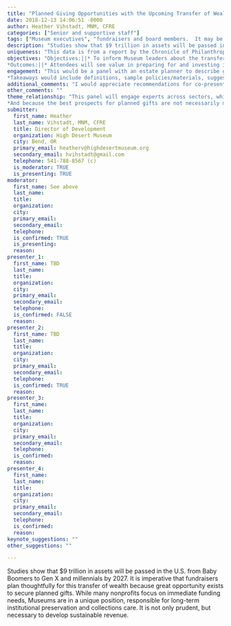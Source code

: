 ```yaml
---
title: "Planned Giving Opportunities with the Upcoming Transfer of Wealth"
date: 2018-12-13 14:06:51 -0000
author: Heather Vihstadt, MNM, CFRE
categories: ["Senior and supportive staff"]
tags: ["Museum executives", "fundraisers and board members.  It may be particularly beneficial for smaller organizations that don?t have planned giving programs." ]
description: "Studies show that $9 trillion in assets will be passed in the U.S. from Baby Boomers to Gen X and millennials by 2027.  It is imperative that fundraisers plan thoughtfully for this transfer of wealth because great opportunity exists to secure planned gifts. While many nonprofits focus on immediate funding needs, Museums are in a unique position, responsible for long-term institutional preservation and collections care.  It is not only prudent, but necessary to develop sustainable revenue.  "
uniqueness: "This data is from a report by the Chronicle of Philanthropy.  If nonprofits secure just 5% of this wealth it will have remarkable impact."
objectives: "Objectives:||* To inform Museum leaders about the transfer of wealth that will occur in the next decade and how those assets are currently held||* To describe various types of planned gifts and the potential tax benefits to both donors and their heirs||* To share simple strategies to implement a planned giving program
*Outcomes:||* Attendees will see value in preparing for and investing in long-term fundraising strategies||* Participants will have an increased understanding of planned giving||* Leaders will be equipped with practical tools that will help them create sustainable revenue"
engagement: "This would be a panel with an estate planner to describe gift types and tax benefits, a staff person from the Idaho Community Foundation to discuss endowment, and a colleague (potentially from the World Center for Birds of Prey) with a successful planned giving program to share knowledge and an inspirational story.  I would offer strategies on identifying prospects, marketing and stewardship.
*Takeaways would include definitions, sample policies/materials, suggested readings and opportunities for professional development."
additional_comments: "I would appreciate recommendations for co-presenters.  If my suggested approach is approved by the Programs Committee, I will gladly make calls to the institutions I referenced above."
other_comments: ""
theme_relationship: "This panel will engage experts across sectors, which can further mission fulfillment in museums.  
*And because the best prospects for planned gifts are not necessarily major donors, it will encourage fundraisers to more deeply engage long-time members who may not otherwise receive the level of attention they deserve.  It will help institutions build stronger relationships that can span generations.  This is important because by 2067, the transfer of wealth is expected to be $97 trillion."
submitter:
  first_name: Heather
  last_name: Vihstadt, MNM, CFRE
  title: Director of Development
  organization: High Desert Museum
  city: Bend, OR
  primary_email: heatherv@highdesertmuseum.org
  secondary_email: hvihstadt@gmail.com
  telephone: 541-788-8567 (c)
  is_moderator: TRUE
  is_presenting: TRUE
moderator:
  first_name: See above
  last_name: 
  title: 
  organization: 
  city: 
  primary_email: 
  secondary_email: 
  telephone: 
  is_confirmed: TRUE
  is_presenting: 
  reason: 
presenter_1:
  first_name: TBD
  last_name: 
  title: 
  organization: 
  city: 
  primary_email: 
  secondary_email: 
  telephone: 
  is_confirmed: FALSE
  reason: 
presenter_2:
  first_name: TBD
  last_name: 
  title: 
  organization: 
  city: 
  primary_email: 
  secondary_email: 
  telephone: 
  is_confirmed: TRUE
  reason: 
presenter_3:
  first_name: 
  last_name: 
  title: 
  organization: 
  city: 
  primary_email: 
  secondary_email: 
  telephone: 
  is_confirmed: 
  reason: 
presenter_4:
  first_name: 
  last_name: 
  title: 
  organization: 
  city: 
  primary_email: 
  secondary_email: 
  telephone: 
  is_confirmed: 
  reason: 
keynote_suggestions: ""
other_suggestions: ""

---
```

Studies show that $9 trillion in assets will be passed in the U.S. from Baby Boomers to Gen X and millennials by 2027.  It is imperative that fundraisers plan thoughtfully for this transfer of wealth because great opportunity exists to secure planned gifts. While many nonprofits focus on immediate funding needs, Museums are in a unique position, responsible for long-term institutional preservation and collections care.  It is not only prudent, but necessary to develop sustainable revenue.  
